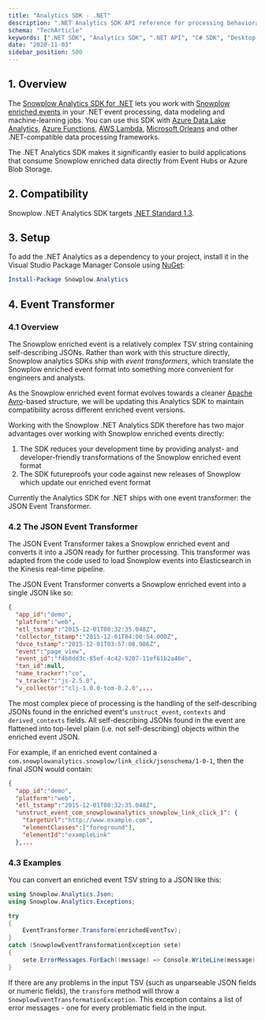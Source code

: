 ```yaml
---
title: "Analytics SDK - .NET"
description: ".NET Analytics SDK API reference for processing behavioral event data in Microsoft ecosystem applications."
schema: "TechArticle"
keywords: [".NET SDK", "Analytics SDK", ".NET API", "C# SDK", "Desktop SDK", "Framework SDK"]
date: "2020-11-03"
sidebar_position: 500
---
```


## 1. Overview

The [Snowplow Analytics SDK for .NET](https://github.com/snowplow/snowplow-dotnet-analytics-sdk) lets you work with [Snowplow enriched events](/docs/fundamentals/canonical-event/index.md) in your .NET event processing, data modeling and machine-learning jobs. You can use this SDK with [Azure Data Lake Analytics](https://azure.microsoft.com/en-gb/services/data-lake-analytics/), [Azure Functions](https://azure.microsoft.com/en-gb/services/functions/), [AWS Lambda](https://aws.amazon.com/lambda/), [Microsoft Orleans](https://dotnet.github.io/orleans/) and other .NET-compatible data processing frameworks.

The .NET Analytics SDK makes it significantly easier to build applications that consume Snowplow enriched data directly from Event Hubs or Azure Blob Storage.

## 2. Compatibility

Snowplow .NET Analytics SDK targets [.NET Standard 1.3](https://github.com/dotnet/standard/blob/master/docs/versions.md).

## 3. Setup

To add the .NET Analytics as a dependency to your project, install it in the Visual Studio Package Manager Console using [NuGet](https://www.nuget.org/):

```powershell
Install-Package Snowplow.Analytics
```

## 4. Event Transformer

### 4.1 Overview

The Snowplow enriched event is a relatively complex TSV string containing self-describing JSONs. Rather than work with this structure directly, Snowplow analytics SDKs ship with _event transformers_, which translate the Snowplow enriched event format into something more convenient for engineers and analysts.

As the Snowplow enriched event format evolves towards a cleaner [Apache Avro](https://avro.apache.org/)\-based structure, we will be updating this Analytics SDK to maintain compatibility across different enriched event versions.

Working with the Snowplow .NET Analytics SDK therefore has two major advantages over working with Snowplow enriched events directly:

1. The SDK reduces your development time by providing analyst- and developer-friendly transformations of the Snowplow enriched event format
2. The SDK futureproofs your code against new releases of Snowplow which update our enriched event format

Currently the Analytics SDK for .NET ships with one event transformer: the JSON Event Transformer.

### 4.2 The JSON Event Transformer

The JSON Event Transformer takes a Snowplow enriched event and converts it into a JSON ready for further processing. This transformer was adapted from the code used to load Snowplow events into Elasticsearch in the Kinesis real-time pipeline.

The JSON Event Transformer converts a Snowplow enriched event into a single JSON like so:

```json
{ 
  "app_id":"demo",
  "platform":"web",
  "etl_tstamp":"2015-12-01T08:32:35.048Z",
  "collector_tstamp":"2015-12-01T04:00:54.000Z",
  "dvce_tstamp":"2015-12-01T03:57:08.986Z",
  "event":"page_view",
  "event_id":"f4b8dd3c-85ef-4c42-9207-11ef61b2a46e",
  "txn_id":null,
  "name_tracker":"co",
  "v_tracker":"js-2.5.0",
  "v_collector":"clj-1.0.0-tom-0.2.0",...
```

The most complex piece of processing is the handling of the self-describing JSONs found in the enriched event's `unstruct_event`, `contexts` and `derived_contexts` fields. All self-describing JSONs found in the event are flattened into top-level plain (i.e. not self-describing) objects within the enriched event JSON.

For example, if an enriched event contained a `com.snowplowanalytics.snowplow/link_click/jsonschema/1-0-1`, then the final JSON would contain:

```json
{ 
  "app_id":"demo",
  "platform":"web",
  "etl_tstamp":"2015-12-01T08:32:35.048Z",
  "unstruct_event_com_snowplowanalytics_snowplow_link_click_1": {
    "targetUrl":"http://www.example.com",
    "elementClasses":["foreground"],
    "elementId":"exampleLink"
  },...
```

### 4.3 Examples

You can convert an enriched event TSV string to a JSON like this:

```csharp
using Snowplow.Analytics.Json;
using Snowplow.Analytics.Exceptions;

try
{
    EventTransformer.Transform(enrichedEventTsv);
}
catch (SnowplowEventTransformationException sete)
{
    sete.ErrorMessages.ForEach((message) => Console.WriteLine(message));
}
```

If there are any problems in the input TSV (such as unparseable JSON fields or numeric fields), the `transform` method will throw a `SnowplowEventTransformationException`. This exception contains a list of error messages - one for every problematic field in the input.
